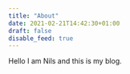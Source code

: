 ```yaml
---
title: "About"
date: 2021-02-21T14:42:30+01:00
draft: false
disable_feed: true
---
```


Hello I am Nils and this is my blog.
